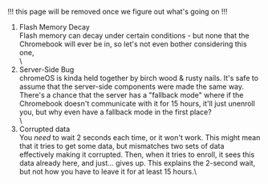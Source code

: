 !!! this page will be removed once we figure out what's going on !!!

1. Flash Memory Decay\
Flash memory can decay under certain conditions - but none that the Chromebook will ever be in, so let's not even bother considering this one,\
\
2. Server-Side Bug\
chromeOS is kinda held together by birch wood & rusty nails. It's safe to assume that the server-side components were made the same way. There's a chance that the server has a "fallback mode" where if the Chromebook doesn't communicate with it for 15 hours, it'll just unenroll you, but why even have a fallback mode in the first place?\
\
4. Corrupted data\
You *need* to wait 2 seconds each time, or it won't work. This might mean that it tries to get some data, but mismatches two sets of data effectively making it corrupted. Then, when it tries to enroll, it sees this data already here, and just... gives up. This explains the 2-second wait, but not how you have to leave it for at least 15 hours.\
